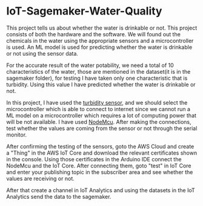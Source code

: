 # IoT-Sagemaker-Water-Quality


This project tells us about whether the water is drinkable or not. This project consists of both the hardware and the software. We will found out the chemicals in the water using the appropriate sensors and a microcontroller is used. An ML model is used for predicting whether the water is drinkable or not using the sensor data.

For the accurate result of the water potability, we need a total of 10 characteristics of the water, those are mentioned in the dataset(it is in the sagemaker folder), for testing I have taken only one characteristic that is turbidity. Using this value I have predicted whether the water is drinkable or not.


In this project, I have used the [turbidity sensor](https://www.amazon.in/Generic-Turbidity-Sensor-with-Module/dp/B09LQY559W/ref=asc_df_B09LQY559W/?tag=googleshopdes-21&linkCode=df0&hvadid=588048897591&hvpos=&hvnetw=g&hvrand=13799334506488912913&hvpone=&hvptwo=&hvqmt=&hvdev=c&hvdvcmdl=&hvlocint=&hvlocphy=9299297&hvtargid=pla-1650636944282&psc=1), and we should select the microcontroller which is able to connect to internet since we cannot run a ML model on a microcontroller which requires a lot of computing power that will be not available. I have used [NodeMcu](https://www.amazon.in/Easy-Electronics-NodeMcu-Development-Board/dp/B06XYRS6KC). After making the connections, test whether the values are coming from the sensor or not through the serial monitor.

After confirming the testing of the sensors, goto the AWS Cloud and create a "Thing" in the AWS IoT Core and download the relevant certificates shown in the console. Using those certificates in the Arduino IDE connect the NodeMcu and the IoT Core. After connecting them, goto "test" in IoT Core and enter your publishing topic in the subscriber area and see whether the values are receiving or not.

After that create a channel in IoT Analytics and using the datasets in the IoT Analytics send the data to the sagemaker.
